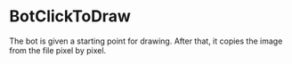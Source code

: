 # BotClickToDraw
The bot is given a starting point for drawing. After that, it copies the image from the file pixel by pixel.
